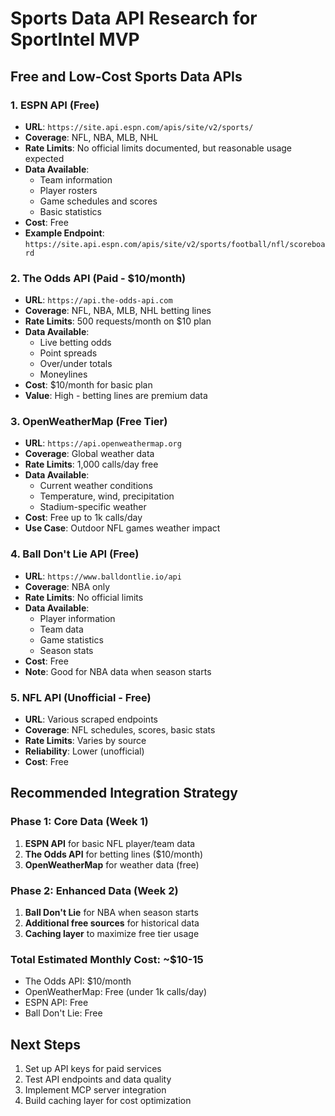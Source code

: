 # Sports Data API Research for SportIntel MVP

## Free and Low-Cost Sports Data APIs

### 1. ESPN API (Free)
- **URL**: `https://site.api.espn.com/apis/site/v2/sports/`
- **Coverage**: NFL, NBA, MLB, NHL
- **Rate Limits**: No official limits documented, but reasonable usage expected
- **Data Available**:
  - Team information
  - Player rosters
  - Game schedules and scores  
  - Basic statistics
- **Cost**: Free
- **Example Endpoint**: `https://site.api.espn.com/apis/site/v2/sports/football/nfl/scoreboard`

### 2. The Odds API (Paid - $10/month)
- **URL**: `https://api.the-odds-api.com`
- **Coverage**: NFL, NBA, MLB, NHL betting lines
- **Rate Limits**: 500 requests/month on $10 plan
- **Data Available**:
  - Live betting odds
  - Point spreads
  - Over/under totals
  - Moneylines
- **Cost**: $10/month for basic plan
- **Value**: High - betting lines are premium data

### 3. OpenWeatherMap (Free Tier)
- **URL**: `https://api.openweathermap.org`
- **Coverage**: Global weather data
- **Rate Limits**: 1,000 calls/day free
- **Data Available**:
  - Current weather conditions
  - Temperature, wind, precipitation
  - Stadium-specific weather
- **Cost**: Free up to 1k calls/day
- **Use Case**: Outdoor NFL games weather impact

### 4. Ball Don't Lie API (Free)
- **URL**: `https://www.balldontlie.io/api`
- **Coverage**: NBA only
- **Rate Limits**: No official limits
- **Data Available**:
  - Player information
  - Team data
  - Game statistics
  - Season stats
- **Cost**: Free
- **Note**: Good for NBA data when season starts

### 5. NFL API (Unofficial - Free)
- **URL**: Various scraped endpoints
- **Coverage**: NFL schedules, scores, basic stats
- **Rate Limits**: Varies by source
- **Reliability**: Lower (unofficial)
- **Cost**: Free

## Recommended Integration Strategy

### Phase 1: Core Data (Week 1)
1. **ESPN API** for basic NFL player/team data
2. **The Odds API** for betting lines ($10/month)
3. **OpenWeatherMap** for weather data (free)

### Phase 2: Enhanced Data (Week 2)
1. **Ball Don't Lie** for NBA when season starts
2. **Additional free sources** for historical data
3. **Caching layer** to maximize free tier usage

### Total Estimated Monthly Cost: ~$10-15
- The Odds API: $10/month
- OpenWeatherMap: Free (under 1k calls/day)
- ESPN API: Free
- Ball Don't Lie: Free

## Next Steps
1. Set up API keys for paid services
2. Test API endpoints and data quality
3. Implement MCP server integration
4. Build caching layer for cost optimization